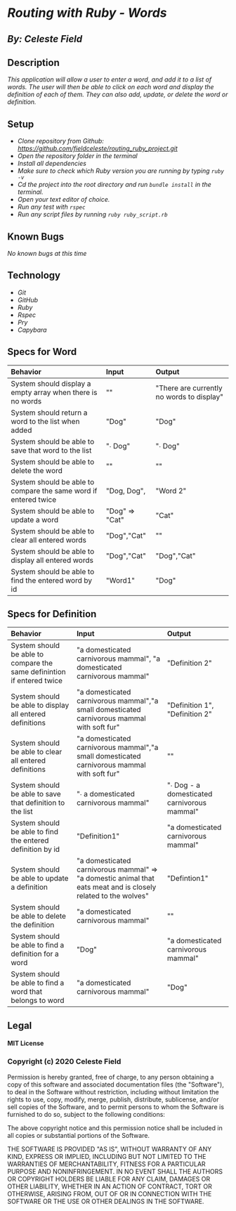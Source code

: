 # _Routing with Ruby - Words_
## _By: Celeste Field_
## Description

_This application will allow a user to enter a word, and add it to a list of words. The user will then be able to click on each word and display the definition of each of them. They can also add, update, or delete the word or definition._

## Setup


* _Clone repository from Github: https://github.com/fieldceleste/routing_ruby_project.git_
* _Open the repository folder in the terminal_
* _Install all dependencies_
* _Make sure to check which Ruby version you are running by typing `ruby -v`_
* _Cd the project into the root directory and run `bundle install` in the terminal._
* _Open your text editor of choice._
* _Run any test with `rspec`_
* _Run any script files by running `ruby ruby_script.rb`_

## Known Bugs
_No known bugs at this time_

## Technology

* _Git_
* _GitHub_
* _Ruby_
* _Rspec_
* _Pry_
* _Capybara_

## Specs for Word

|Behavior|Input|Output|
| :-----|:-----|:-----|
| System should display a empty array when there is no words| "" | "There are currently no words to display" | √
| System should return a word to the list when added | "Dog" | "Dog" | √
| System should be able to save that word to the list | "∙ Dog" | "∙ Dog" | √
| System should be able to delete the word | "" | ""| √
| System should be able to compare the same word if entered twice| "Dog, Dog", | "Word 2"| √
| System should be able to update a word | "Dog" => "Cat"  | "Cat"|√
| System should be able to clear all entered words | "Dog","Cat"  | ""|√
| System should be able to display  all entered words | "Dog","Cat" | "Dog","Cat"|√
| System should be able to find the entered word by id | "Word1" | "Dog"|√

## Specs for Definition

|Behavior|Input|Output|
| :-----|:-----|:-----|
| System should be able to compare the same definintion if entered twice| "a domesticated carnivorous mammal", "a domesticated carnivorous mammal" | "Definition 2"| √
| System should be able to display all entered definitions | "a domesticated carnivorous mammal","a small domesticated carnivorous mammal with soft fur" | "Definition 1", "Definition 2"|√
|System should be able to clear all entered definitions | "a domesticated carnivorous mammal","a small domesticated carnivorous mammal with soft fur"|""|√
| System should be able to save that definition to the list | "∙ a domesticated carnivorous mammal" | "∙ Dog - a domesticated carnivorous mammal" | √
| System should be able to find the entered definition by id | "Definition1" | "a domesticated carnivorous mammal"|√
| System should be able to update a  definition | "a domesticated carnivorous mammal" => "a domestic animal that eats meat and is closely related to the wolves"  | "Defintion1"|√
| System should be able to delete the definition | "a domesticated carnivorous mammal"| ""| √
| System should be able to find a definition for a word | "Dog"| "a domesticated carnivorous mammal"| √
| System should be able to find a word that belongs to word | "a domesticated carnivorous mammal"| "Dog"| √



## Legal

#### MIT License

### Copyright (c) 2020 Celeste Field

Permission is hereby granted, free of charge, to any person obtaining a copy
of this software and associated documentation files (the "Software"), to deal
in the Software without restriction, including without limitation the rights
to use, copy, modify, merge, publish, distribute, sublicense, and/or sell
copies of the Software, and to permit persons to whom the Software is
furnished to do so, subject to the following conditions:

The above copyright notice and this permission notice shall be included in all
copies or substantial portions of the Software.

THE SOFTWARE IS PROVIDED "AS IS", WITHOUT WARRANTY OF ANY KIND, EXPRESS OR
IMPLIED, INCLUDING BUT NOT LIMITED TO THE WARRANTIES OF MERCHANTABILITY,
FITNESS FOR A PARTICULAR PURPOSE AND NONINFRINGEMENT. IN NO EVENT SHALL THE
AUTHORS OR COPYRIGHT HOLDERS BE LIABLE FOR ANY CLAIM, DAMAGES OR OTHER
LIABILITY, WHETHER IN AN ACTION OF CONTRACT, TORT OR OTHERWISE, ARISING FROM,
OUT OF OR IN CONNECTION WITH THE SOFTWARE OR THE USE OR OTHER DEALINGS IN THE
SOFTWARE.